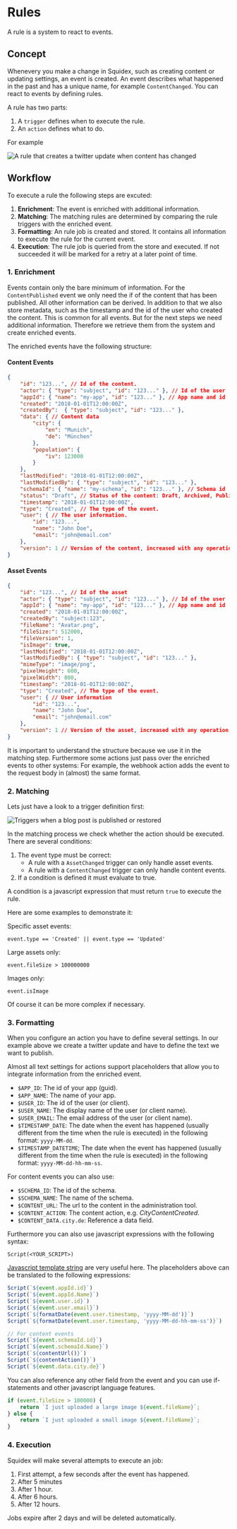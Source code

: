 # Rules

A rule is a system to react to events.

## Concept

Whenevery you make a change in Squidex, such as creating content or updating settings, an event is created. An event describes what happened in the past and has a unique name, for example `ContentChanged`. You can react to events by defining rules.

A rule has two parts:

1. A `trigger` defines when to execute the rule.
2. An `action` defines what to do.

For example

![A rule that creates a twitter update when content has changed](../images/articles/rules/rule.png)

## Workflow

To execute a rule the following steps are excuted:

1. **Enrichment**: The event is enriched with additional information.
2. **Matching**: The matching rules are determined by comparing the rule triggers with the enriched event.
3. **Formatting**: An rule job is created and stored. It contains all information to execute the rule for the current event.
4. **Execution**: The rule job is queried from the store and executed. If not succeeded it will be marked for a retry at a later point of time.

### 1. Enrichment

Events contain only the bare minimum of information. For the `ContentPublished` event we only need the if of the content that has been published. All other information can be derived. In addition to that we also store metadata, such as the timestamp and the id of the user who created the content. This is common for all events. But for the next steps we need additional information. Therefore we retrieve them from the system and create enriched events.

The enriched events have the following structure:

#### Content Events

```json
{
    "id": "123...", // Id of the content.
    "actor": { "type": "subject", "id": "123..." }, // Id of the user
    "appId": { "name": "my-app", "id": "123..." }, // App name and id
    "created": "2018-01-01T12:00:00Z",
    "createdBy":  { "type": "subject", "id": "123..." },
    "data": { // Content data
        "city": {
            "en": "Munich",
            "de": "München"
        },
        "population": {
            "iv": 123000
        }
    },
    "lastModified": "2018-01-01T12:00:00Z",
    "lastModifiedBy": { "type": "subject", "id": "123..." },
    "schemaId": { "name": "my-schema", "id": "123..." }, // Schema id
    "status": "Draft", // Status of the content: Draft, Archived, Published
    "timestamp": "2018-01-01T12:00:00Z",
    "type": "Created", // The type of the event.
    "user": { // The user information.
        "id": "123...",
        "name": "John Doe",
        "email": "john@email.com"
    },
    "version": 1 // Version of the content, increased with any operation
}
```

#### Asset Events

```json
{
    "id": "123...", // Id of the asset
    "actor": { "type": "subject", "id": "123..." }, // Id of the user
    "appId": { "name": "my-app", "id": "123..." }, // App name and id
    "created": "2018-01-01T12:00:00Z",
    "createdBy": "subject:123",
    "fileName": "Avatar.png",
    "fileSize:": 512000,
    "fileVersion": 1,
    "isImage": true,
    "lastModified": "2018-01-01T12:00:00Z",
    "lastModifiedBy": { "type": "subject", "id": "123..." },
    "mimeType": "image/png",
    "pixelHeight": 600,
    "pixelWidth": 800,
    "timestamp": "2018-01-01T12:00:00Z",
    "type": "Created", // The type of the event.
    "user": { // User information
        "id": "123...",
        "name": "John Doe",
        "email": "john@email.com"
    },
    "version": 1 // Version of the asset, increased with any operation
}
```

It is important to understand the structure because we use it in the matching step. Furthermore some actions just pass over the enriched events to other systems: For example, the webhook action adds the event to the request body in (almost) the same format.

### 2. Matching

Lets just have a look to a trigger definition first:

![Triggers when a blog post is published or restored](../images/articles/rules/content-trigger.png)

In the matching process we check whether the action should be executed. There are several conditions:

1. The event type must be correct:
    * A rule with a `AssetChanged` trigger can only handle asset events.
    * A rule with a `ContentChanged` trigger can only handle content events.
2. If a condition is defined it must evaluate to true.

A condition is a javascript expression that must return `true` to execute the rule.

Here are some examples to demonstrate it:

Specific asset events:

    event.type == 'Created' || event.type == 'Updated'

Large assets only:

    event.fileSize > 100000000

Images only:

    event.isImage

Of course it can be more complex if necessary.

### 3. Formatting

When you configure an action you have to define several settings. In our example above we create a twitter update and have to define the text we want to publish. 

Almost all text settings for actions support placeholders that allow you to integrate information from the enriched event.

* `$APP_ID`: The id of your app (guid).
* `$APP_NAME`: The name of your app.
* `$USER_ID`: The id of the user (or client).
* `$USER_NAME`: The display name of the user (or client name).
* `$USER_EMAIL`: The email address of the user (or client name).
* `$TIMESTAMP_DATE`: The date when the event has happened (usually different from the time when the rule is executed) in the following format: `yyyy-MM-dd`.
* `$TIMESTAMP_DATETIME`; The date when the event has happened (usually different from the time when the rule is executed) in the following format: `yyyy-MM-dd-hh-mm-ss`.

For content events you can also use:

* `$SCHEMA_ID`: The id of the schema.
* `$SCHEMA_NAME`: The name of the schema.
* `$CONTENT_URL`: The url to the content in the administration tool.
* `$CONTENT_ACTION`: The content action, e.g. *CityContentCreated*.
* `$CONTENT_DATA.city.de`: Reference a data field.

Furthermore you can also use javascript expressions with the following syntax:

    Script(<YOUR_SCRIPT>)

[Javascript template string](https://developer.mozilla.org/de/docs/Web/JavaScript/Reference/template_strings) are very useful here. The placeholders above can be translated to the following expressions:

```js
Script(`${event.appId.id}`)
Script(`${event.appId.Name}`)
Script(`${event.user.id}`)
Script(`${event.user.email}`)
Script(`${formatDate(event.user.timestamp, 'yyyy-MM-dd')}`)
Script(`${formatDate(event.user.timestamp, 'yyyy-MM-dd-hh-mm-ss')}`)

// For content events
Script(`${event.schemaId.id}`)
Script(`${event.schemaId.Name}`)
Script(`${contentUrl()}`)
Script(`${contentAction()}`)
Script(`${event.data.city.de}`)
```

You can also reference any other field from the event and you can use if-statements and other javascript language features.

```js
if (event.fileSize > 100000) {
    return `I just uploaded a large image ${event.fileName}`;
} else {
    return `I just uploaded a small image ${event.fileName}`;
}
```

### 4. Execution

Squidex will make several attempts to execute an job:

1. First attempt, a few seconds after the event has happened.
2. After 5 minutes
3. After 1 hour.
4. After 6 hours.
6. After 12 hours.

Jobs expire after 2 days and will be deleted automatically.

